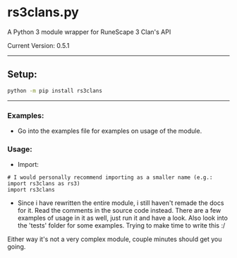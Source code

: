 # rs3clans.py
A Python 3 module wrapper for RuneScape 3 Clan's API

Current Version: 0.5.1

***

## Setup:

```bash
python -m pip install rs3clans
```

***

### Examples:

* Go into the examples file for examples on usage of the module.

### Usage:

* Import:

```python3
# I would personally recommend importing as a smaller name (e.g.: import rs3clans as rs3)
import rs3clans
```

- Since i have rewritten the entire module, i still haven't remade the docs for it. Read the comments in the source code instead. There are a few examples of usage in it as well, just run it and have a look. Also look into the 'tests' folder for some examples. Trying to make time to write this :/ 

Either way it's not a very complex module, couple minutes should get you going.